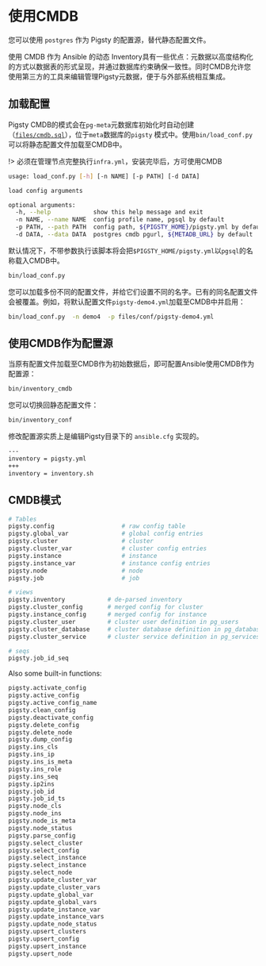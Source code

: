 # 使用CMDB

您可以使用 `postgres` 作为 Pigsty 的配置源，替代静态配置文件。

使用 CMDB 作为 Ansible 的动态 Inventory具有一些优点：元数据以高度结构化的方式以数据表的形式呈现，并通过数据库约束确保一致性。同时CMDB允许您使用第三方的工具来编辑管理Pigsty元数据，便于与外部系统相互集成。



## 加载配置

Pigsty CMDB的模式会在`pg-meta`元数据库初始化时自动创建（[`files/cmdb.sql`](https://github.com/Vonng/pigsty/blob/master/files/cmdb.sql)），位于`meta`数据库的`pigsty` 模式中。使用`bin/load_conf.py`可以将静态配置文件加载至CMDB中。

!> 必须在管理节点完整执行`infra.yml`，安装完毕后，方可使用CMDB

```bash
usage: load_conf.py [-h] [-n NAME] [-p PATH] [-d DATA]

load config arguments

optional arguments:
  -h, --help            show this help message and exit
  -n NAME, --name NAME  config profile name, pgsql by default
  -p PATH, --path PATH  config path, ${PIGSTY_HOME}/pigsty.yml by default
  -d DATA, --data DATA  postgres cmdb pgurl, ${METADB_URL} by default
```

默认情况下，不带参数执行该脚本将会把`$PIGSTY_HOME/pigsty.yml`以`pgsql`的名称载入CMDB中。

```bash
bin/load_conf.py
```

您可以加载多份不同的配置文件，并给它们设置不同的名字。已有的同名配置文件会被覆盖。例如，将默认配置文件`pigsty-demo4.yml`加载至CMDB中并启用：

```bash
bin/load_conf.py  -n demo4  -p files/conf/pigsty-demo4.yml
```



## 使用CMDB作为配置源

当原有配置文件加载至CMDB作为初始数据后，即可配置Ansible使用CMDB作为配置源：


```bash
bin/inventory_cmdb
```

您可以切换回静态配置文件：

```bash
bin/inventory_conf
```


修改配置源实质上是编辑Pigsty目录下的 `ansible.cfg` 实现的。

```bash
---
inventory = pigsty.yml
+++
inventory = inventory.sh
```





## CMDB模式

```bash
# Tables
pigsty.config                   # raw config table
pigsty.global_var               # global config entries
pigsty.cluster                  # cluster
pigsty.cluster_var              # cluster config entries
pigsty.instance                 # instance
pigsty.instance_var             # instance config entries
pigsty.node                     # node
pigsty.job                      # job

# views
pigsty.inventory            # de-parsed inventory
pigsty.cluster_config       # merged config for cluster
pigsty.instance_config      # merged config for instance
pigsty.cluster_user         # cluster user definition in pg_users
pigsty.cluster_database     # cluster database definition in pg_databases
pigsty.cluster_service      # cluster service definition in pg_services & pg_services_extra

# seqs
pigsty.job_id_seq
```

Also some built-in functions:

```bash
pigsty.activate_config
pigsty.active_config
pigsty.active_config_name
pigsty.clean_config
pigsty.deactivate_config
pigsty.delete_config
pigsty.delete_node
pigsty.dump_config
pigsty.ins_cls
pigsty.ins_ip
pigsty.ins_is_meta
pigsty.ins_role
pigsty.ins_seq
pigsty.ip2ins
pigsty.job_id
pigsty.job_id_ts
pigsty.node_cls
pigsty.node_ins
pigsty.node_is_meta
pigsty.node_status
pigsty.parse_config
pigsty.select_cluster
pigsty.select_config
pigsty.select_instance
pigsty.select_instance
pigsty.select_node
pigsty.update_cluster_var
pigsty.update_cluster_vars
pigsty.update_global_var
pigsty.update_global_vars
pigsty.update_instance_var
pigsty.update_instance_vars
pigsty.update_node_status
pigsty.upsert_clusters
pigsty.upsert_config
pigsty.upsert_instance
pigsty.upsert_node
```